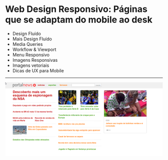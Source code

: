 Web Design Responsivo: Páginas que se adaptam do mobile ao desk
===============================================

- Design Fluído
- Mais Design Fluído
- Media Queries
- Workflow & Viewport
- Menu Responsivo
- Imagens Responsivas
- Imagens vetoriais
- Dicas de UX para Mobile

--------------------
 ![](https://github.com/jacksonn455/web-design-responsivo/blob/master/imagem.png)
